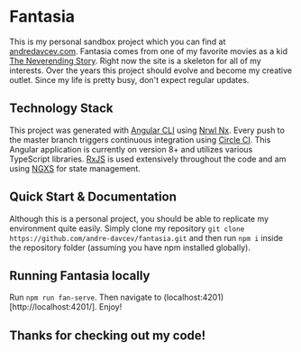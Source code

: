 # Fantasia

This is my personal sandbox project which you can find at [andredavcev.com](https://andredavcev.com/). Fantasia comes from one of my favorite movies as a kid [The Neverending Story](<https://en.wikipedia.org/wiki/The_NeverEnding_Story_(film)>). Right now the site is a skeleton for all of my interests. Over the years this project should evolve and become my creative outlet. Since my life is pretty busy, don't expect regular updates.

## Technology Stack

This project was generated with [Angular CLI](https://github.com/angular/angular-cli) using [Nrwl Nx](https://nrwl.io/nx). Every push to the master branch triggers continuous integration using [Circle CI](https://circleci.com/). This Angular application is currently on version 8+ and utilizes various TypeScript libraries. [RxJS](https://rxjs-dev.firebaseapp.com/) is used extensively throughout the code and am using [NGXS](https://ngxs.gitbook.io/ngxs) for state management.

## Quick Start & Documentation

Although this is a personal project, you should be able to replicate my environment quite easily. Simply clone my repository `git clone https://github.com/andre-davcev/fantasia.git` and then run `npm i` inside the repository folder (assuming you have npm installed globally).

## Running Fantasia locally

Run `npm run fan-serve`. Then navigate to (localhost:4201)[http://localhost:4201/]. Enjoy!

## Thanks for checking out my code!
